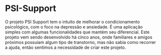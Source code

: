 # PSI-Support
 
O projeto PSI Support tem o intuito de melhorar o condicionamento psicológico, com o foco na depressão e ansiedade. É uma aplicação simples com algumas funcionalidades que mantém seu diferencial. Este projeto vem sendo desenvolvido há cinco anos, onde familiares e amigos próximos possuíam algum tipo de transtorno, mas não sabia como recorrer a ajuda, então sentimos a necessidade de criar este projeto.

